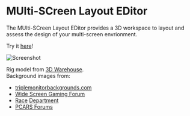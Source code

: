 # MUlti-SCreen Layout EDitor

The MUlti-SCreen Layout EDitor provides a 3D workspace to layout and assess the design of your multi-screen envrionment. 

Try it [here](https://muscled.glitch.me/)!

![Screenshot](https://cdn.glitch.global/710b4225-853b-4ba5-bd3d-1a005f44407d/screen1.png?v=1650197535201)

Rig model from [3D Warehouse](https://3dwarehouse.sketchup.com/model/u2c552875-6306-43c1-a89b-e6d9c7a554c9/Sim-Racing-Rig).  
Background images from:
* [triplemonitorbackgrounds.com](https://www.triplemonitorbackgrounds.com/)
* [Wide Screen Gaming Forum](https://www.wsgf.org/) 
* [Race](https://www.racedepartment.com/threads/triple-monitor-setup-questions.138445/) [Department](https://www.racedepartment.com/threads/triple-screen.171432/)
* [PCARS Forums](https://forum.projectcarsgame.com/showthread.php?22367-ANSWERED-We-need-proper-triple-screen-support/page5)